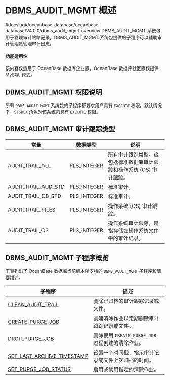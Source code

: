 # DBMS_AUDIT_MGMT 概述 

#docslug#/oceanbase-database/oceanbase-database/V4.0.0/dbms_audit_mgmt-overview
DBMS_AUDIT_MGMT 系统包用于管理审计跟踪记录。DBMS_AUDIT_MGMT 系统包提供的子程序可以辅助审计管理员管理审计日志。

  <main id="notice" >
    <h4>功能适用性</h4>
    <p>该内容仅适用于 OceanBase 数据库企业版。OceanBase 数据库社区版仅提供 MySQL 模式。</p>
  </main>

## DBMS_AUDIT_MGMT 权限说明 


所有 `DBMS_AUDIT_MGMT` 系统包的子程序都要求用户具有 `EXECUTE` 权限。默认情况下，`SYSDBA` 角色对该系统包具有 `EXECUTE` 权限。

## DBMS_AUDIT_MGMT 审计跟踪类型 



|         常量          |    数据类型     |                  说明                   |
|---------------------|-------------|---------------------------------------|
| AUDIT_TRAIL_ALL     | PLS_INTEGER | 所有审计跟踪类型。这包括标准数据库审计跟踪和操作系统 (OS) 审计跟踪。 |
| AUDIT_TRAIL_AUD_STD | PLS_INTEGER | 标准审计。                                 |
| AUDIT_TRAIL_DB_STD  | PLS_INTEGER | 标准审计。                                 |
| AUDIT_TRAIL_FILES   | PLS_INTEGER | 操作系统 (OS) 审计跟踪。                       |
| AUDIT_TRAIL_OS      | PLS_INTEGER | 操作系统审计跟踪，是指存储在操作系统文件中的审计记录。           |



## DBMS_AUDIT_MGMT 子程序概览 

下表列出了 OceanBase 数据库当前版本所支持的 `DBMS_AUDIT_MGMT` 子程序和简要描述。


|                                    子程序                                    |               描述               |
|---------------------------------------------------------------------------|------------------------------------|
| [CLEAN_AUDIT_TRAIL](../2.DBMS_AUDIT_MGMT/2.CLEAN_AUDIT_TRAIL.md)          | 删除已归档的审计跟踪记录或文件。                   |
| [CREATE_PURGE_JOB](../2.DBMS_AUDIT_MGMT/3.CREATE_PURGE_JOB.md)           | 创建清除作业以定期删除审计跟踪记录或文件。              |
| [DROP_PURGE_JOB](../2.DBMS_AUDIT_MGMT/4.DROP_PURGE_JOB.md)             | 删除使用 `CREATE_PURGE_JOB` 过程创建的清除作业。 |
| [SET_LAST_ARCHIVE_TIMESTAMP](../2.DBMS_AUDIT_MGMT/5.SET_LAST_ARCHIVE_TIMESTAMP.md) | 设置一个时间戳，指示审计记录或文件上次归档的时间。          |
| [SET_PURGE_JOB_STATUS](../2.DBMS_AUDIT_MGMT/6.SET_PURGE_JOB_STATUS.md)       | 启用或禁用指定的清除作业。                      |


